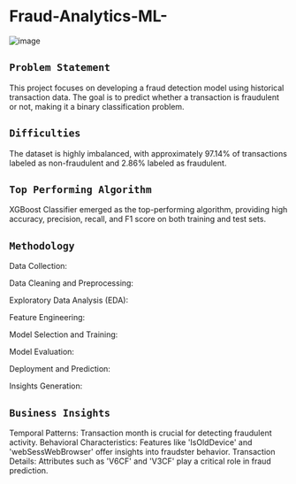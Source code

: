 # Fraud-Analytics-ML-

![image](https://github.com/Tejas-Nakave/Fraud-Analytics-ML-/assets/156461487/ad2966c4-0b7f-42f5-a9b4-6b54549ede41)

## **`Problem Statement`**
This project focuses on developing a fraud detection model using historical transaction data. The goal is to predict whether a transaction is fraudulent or not, making it a binary classification problem.

## **`Difficulties`**
The dataset is highly imbalanced, with approximately 97.14% of transactions labeled as non-fraudulent and 2.86% labeled as fraudulent.

## **`Top Performing Algorithm`**
XGBoost Classifier emerged as the top-performing algorithm, providing high accuracy, precision, recall, and F1 score on both training and test sets.

## **`Methodology`**

Data Collection: 

Data Cleaning and Preprocessing: 

Exploratory Data Analysis (EDA): 

Feature Engineering:

Model Selection and Training:

Model Evaluation:

Deployment and Prediction:

Insights Generation:

## **`Business Insights`**
Temporal Patterns: Transaction month is crucial for detecting fraudulent activity.
Behavioral Characteristics: Features like 'IsOldDevice' and 'webSessWebBrowser' offer insights into fraudster behavior.
Transaction Details: Attributes such as 'V6CF' and 'V3CF' play a critical role in fraud prediction.
